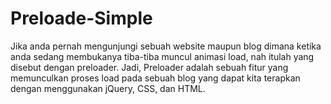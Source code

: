 # Preloade-Simple
Jika anda pernah mengunjungi sebuah website maupun blog dimana ketika anda sedang membukanya tiba-tiba muncul animasi load, nah itulah yang disebut dengan preloader. Jadi, Preloader adalah sebuah fitur yang memunculkan proses load pada sebuah blog yang dapat kita terapkan dengan menggunakan jQuery, CSS, dan HTML.
